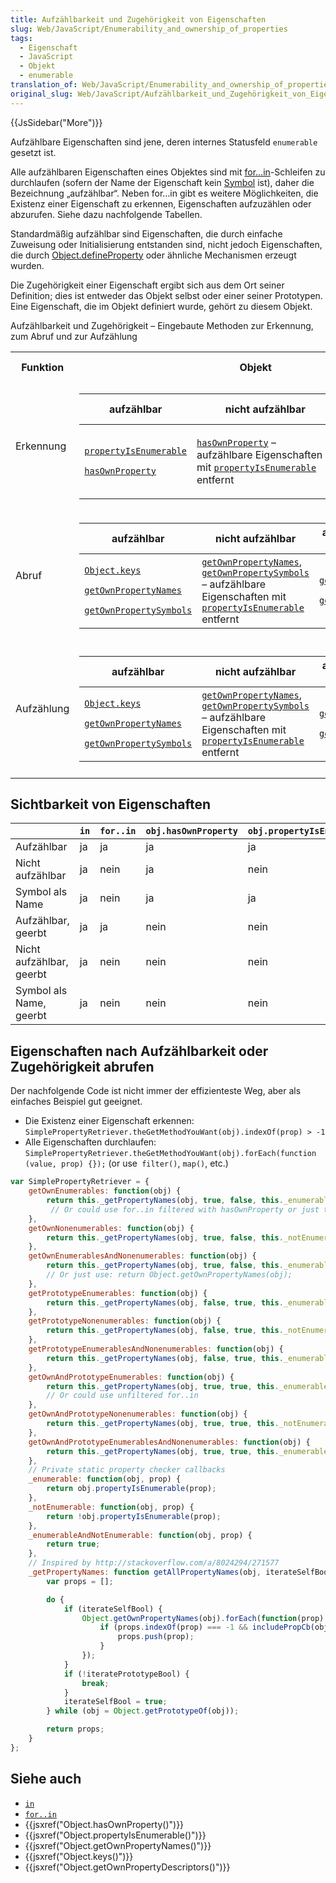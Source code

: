 ```yaml
---
title: Aufzählbarkeit und Zugehörigkeit von Eigenschaften
slug: Web/JavaScript/Enumerability_and_ownership_of_properties
tags:
  - Eigenschaft
  - JavaScript
  - Objekt
  - enumerable
translation_of: Web/JavaScript/Enumerability_and_ownership_of_properties
original_slug: Web/JavaScript/Aufzählbarkeit_und_Zugehörigkeit_von_Eigenschaften
---
```

{{JsSidebar("More")}}

Aufzählbare Eigenschaften sind jene, deren internes Statusfeld `enumerable` gesetzt ist.

Alle aufzählbaren Eigenschaften eines Objektes sind mit [for...in](/de/docs/Web/JavaScript/Reference/Statements/for...in)-Schleifen zu durchlaufen (sofern der Name der Eigenschaft kein [Symbol](/de/docs/Web/JavaScript/Reference/Global_Objects/Symbol) ist), daher die Bezeichnung „aufzählbar“.
Neben for…in gibt es weitere Möglichkeiten, die Existenz einer Eigenschaft zu erkennen, Eigenschaften aufzuzählen oder abzurufen. Siehe dazu nachfolgende Tabellen.

Standardmäßig aufzählbar sind Eigenschaften, die durch einfache Zuweisung oder Initialisierung entstanden sind, nicht jedoch Eigenschaften, die durch [Object.defineProperty](/de/docs/Web/JavaScript/Reference/Global_Objects/Object/defineProperty) oder ähnliche Mechanismen erzeugt wurden.

Die Zugehörigkeit einer Eigenschaft ergibt sich aus dem Ort seiner Definition; dies ist entweder das Objekt selbst oder einer seiner Prototypen. Eine Eigenschaft, die im Objekt definiert wurde, gehört zu diesem Objekt.

Aufzählbarkeit und Zugehörigkeit – Eingebaute Methoden zur Erkennung, zum Abruf und zur Aufzählung

<table>
  <tbody>
    <tr>
      <th>Funktion</th>
      <th>Objekt</th>
      <th>Objekt und geerbt aus Prototypenkette</th>
      <th>nur geerbt aus Prototypenkette</th>
    </tr>
    <tr>
      <td>Erkennung</td>
      <td>
        <table>
          <thead>
            <tr>
              <th scope="col">aufzählbar</th>
              <th scope="col">nicht aufzählbar</th>
              <th scope="col">aufzählbar und nicht aufzählbar</th>
            </tr>
          </thead>
          <tbody>
            <tr>
              <td>
                <p>
                  <code
                    ><a
                      href="/en-US/docs/Web/JavaScript/Reference/Global_Objects/Object/propertyIsEnumerable"
                      >propertyIsEnumerable</a
                    ></code
                  >
                </p>
                <p>
                  <code
                    ><a
                      href="/en-US/docs/Web/JavaScript/Reference/Global_Objects/Object/hasOwnProperty"
                      >hasOwnProperty</a
                    ></code
                  >
                </p>
              </td>
              <td>
                <p>
                  <code
                    ><a
                      href="/en-US/docs/Web/JavaScript/Reference/Global_Objects/Object/hasOwnProperty"
                      >hasOwnProperty</a
                    ></code
                  >
                  – aufzählbare Eigenschaften mit
                  <code
                    ><a
                      href="/en-US/docs/Web/JavaScript/Reference/Global_Objects/Object/propertyIsEnumerable"
                      >propertyIsEnumerable</a
                    ></code
                  >
                  entfernt
                </p>
              </td>
              <td>
                <code
                  ><a
                    href="/en-US/docs/Web/JavaScript/Reference/Global_Objects/Object/hasOwnProperty"
                    >hasOwnProperty</a
                  ></code
                >
              </td>
            </tr>
          </tbody>
        </table>
      </td>
      <td>
        <table>
          <thead>
            <tr>
              <th scope="col">aufzählbar</th>
              <th scope="col">nicht aufzählbar</th>
              <th scope="col">aufzählbar und nicht aufzählbar</th>
            </tr>
          </thead>
          <tbody>
            <tr>
              <td>nur mit eigenem Code möglich</td>
              <td>nur mit eigenem Code möglich</td>
              <td>
                <code
                  ><a href="/en-US/docs/Web/JavaScript/Reference/Operators/in"
                    >in</a
                  ></code
                >
              </td>
            </tr>
          </tbody>
        </table>
      </td>
      <td>nur mit eigenem Code möglich</td>
    </tr>
    <tr>
      <td>Abruf</td>
      <td>
        <table>
          <thead>
            <tr>
              <th scope="col">aufzählbar</th>
              <th scope="col">nicht aufzählbar</th>
              <th scope="col">aufzählbar und nicht aufzählbar</th>
            </tr>
          </thead>
          <tbody>
            <tr>
              <td>
                <p>
                  <code
                    ><a
                      href="/en-US/docs/Web/JavaScript/Reference/Global_Objects/Object/keys"
                      >Object.keys</a
                    ></code
                  >
                </p>
                <p>
                  <code
                    ><a
                      href="/en-US/docs/Web/JavaScript/Reference/Global_Objects/Object/getOwnPropertyNames"
                      >getOwnPropertyNames</a
                    ></code
                  >
                </p>
                <p>
                  <code
                    ><a
                      href="/en-US/docs/Web/JavaScript/Reference/Global_Objects/Object/getOwnPropertySymbols"
                      >getOwnPropertySymbols</a
                    ></code
                  >
                </p>
              </td>
              <td>
                <code
                  ><a
                    href="/en-US/docs/Web/JavaScript/Reference/Global_Objects/Object/getOwnPropertyNames"
                    >getOwnPropertyNames</a
                  ></code
                >,
                <code
                  ><a
                    href="/en-US/docs/Web/JavaScript/Reference/Global_Objects/Object/getOwnPropertySymbols"
                    >getOwnPropertySymbols</a
                  > </code
                >– aufzählbare Eigenschaften mit
                <code
                  ><a
                    href="/en-US/docs/Web/JavaScript/Reference/Global_Objects/Object/propertyIsEnumerable"
                    >propertyIsEnumerable</a
                  ></code
                >
                entfernt
              </td>
              <td>
                <p>
                  <code
                    ><a
                      href="/en-US/docs/Web/JavaScript/Reference/Global_Objects/Object/getOwnPropertyNames"
                      >getOwnPropertyNames</a
                    ></code
                  >
                </p>
                <p>
                  <code
                    ><a
                      href="/en-US/docs/Web/JavaScript/Reference/Global_Objects/Object/getOwnPropertySymbols"
                      >getOwnPropertySymbols</a
                    ></code
                  >
                </p>
              </td>
            </tr>
          </tbody>
        </table>
      </td>
      <td>nur mit eigenem Code möglich</td>
      <td>nur mit eigenem Code möglich</td>
    </tr>
    <tr>
      <td>Aufzählung</td>
      <td>
        <table>
          <thead>
            <tr>
              <th scope="col">aufzählbar</th>
              <th scope="col">nicht aufzählbar</th>
              <th scope="col">aufzählbar und nicht aufzählbar</th>
            </tr>
          </thead>
          <tbody>
            <tr>
              <td>
                <p>
                  <code
                    ><a
                      href="/en-US/docs/Web/JavaScript/Reference/Global_Objects/Object/keys"
                      >Object.keys</a
                    ></code
                  >
                </p>
                <p>
                  <code
                    ><a
                      href="/en-US/docs/Web/JavaScript/Reference/Global_Objects/Object/getOwnPropertyNames"
                      >getOwnPropertyNames</a
                    ></code
                  >
                </p>
                <p>
                  <code
                    ><a
                      href="/en-US/docs/Web/JavaScript/Reference/Global_Objects/Object/getOwnPropertySymbols"
                      >getOwnPropertySymbols</a
                    ></code
                  >
                </p>
              </td>
              <td>
                <code
                  ><a
                    href="/en-US/docs/Web/JavaScript/Reference/Global_Objects/Object/getOwnPropertyNames"
                    >getOwnPropertyNames</a
                  ></code
                >,
                <code
                  ><a
                    href="/en-US/docs/Web/JavaScript/Reference/Global_Objects/Object/getOwnPropertySymbols"
                    >getOwnPropertySymbols</a
                  ></code
                >
                – aufzählbare Eigenschaften mit
                <code
                  ><a
                    href="/en-US/docs/Web/JavaScript/Reference/Global_Objects/Object/propertyIsEnumerable"
                    >propertyIsEnumerable</a
                  ></code
                >
                entfernt
              </td>
              <td>
                <p>
                  <code
                    ><a
                      href="/en-US/docs/Web/JavaScript/Reference/Global_Objects/Object/getOwnPropertyNames"
                      >getOwnPropertyNames</a
                    ></code
                  >
                </p>
                <p>
                  <code
                    ><a
                      href="/en-US/docs/Web/JavaScript/Reference/Global_Objects/Object/getOwnPropertySymbols"
                      >getOwnPropertySymbols</a
                    ></code
                  >
                </p>
              </td>
            </tr>
          </tbody>
        </table>
      </td>
      <td>
        <table>
          <thead>
            <tr>
              <th scope="col">aufzählbar</th>
              <th scope="col">nicht aufzählbar</th>
              <th scope="col">aufzählbar und nicht aufzählbar</th>
            </tr>
          </thead>
          <tbody>
            <tr>
              <td>
                <p>
                  <code
                    ><a
                      href="/en-US/docs/Web/JavaScript/Reference/Statements/for...in"
                      >for..in</a
                    ></code
                  >
                </p>
                <p>(ohne Symbole)</p>
              </td>
              <td>nur mit eigenem Code möglich</td>
              <td>nur mit eigenem Code möglich</td>
            </tr>
          </tbody>
        </table>
      </td>
      <td>nur mit eigenem Code möglich</td>
    </tr>
  </tbody>
</table>

## Sichtbarkeit von Eigenschaften

|                          | `in` | `for..in` | `obj.hasOwnProperty` | `obj.propertyIsEnumerable` | `Object.keys` | `Object.getOwnPropertyNames` | `Object.getOwnPropertyDescriptors` | `Reflect.ownKeys()` |
| ------------------------ | ---- | --------- | -------------------- | -------------------------- | ------------- | ---------------------------- | ---------------------------------- | ------------------- |
| Aufzählbar               | ja   | ja        | ja                   | ja                         | ja            | ja                           | ja                                 | ja                  |
| Nicht aufzählbar         | ja   | nein      | ja                   | nein                       | nein          | ja                           | ja                                 | ja                  |
| Symbol als Name          | ja   | nein      | ja                   | ja                         | nein          | nein                         | ja                                 | ja                  |
| Aufzählbar, geerbt       | ja   | ja        | nein                 | nein                       | nein          | nein                         | nein                               | nein                |
| Nicht aufzählbar, geerbt | ja   | nein      | nein                 | nein                       | nein          | nein                         | nein                               | nein                |
| Symbol als Name, geerbt  | ja   | nein      | nein                 | nein                       | nein          | nein                         | nein                               | nein                |

## Eigenschaften nach Aufzählbarkeit oder Zugehörigkeit abrufen

Der nachfolgende Code ist nicht immer der effizienteste Weg, aber als einfaches Beispiel gut geeignet.

- Die Existenz einer Eigenschaft erkennen: `SimplePropertyRetriever.theGetMethodYouWant(obj).indexOf(prop) > -1`
- Alle Eigenschaften durchlaufen:
  `SimplePropertyRetriever.theGetMethodYouWant(obj).forEach(function (value, prop) {});` (or use` filter()`, `map()`, etc.)

```js
var SimplePropertyRetriever = {
    getOwnEnumerables: function(obj) {
        return this._getPropertyNames(obj, true, false, this._enumerable);
         // Or could use for..in filtered with hasOwnProperty or just this: return Object.keys(obj);
    },
    getOwnNonenumerables: function(obj) {
        return this._getPropertyNames(obj, true, false, this._notEnumerable);
    },
    getOwnEnumerablesAndNonenumerables: function(obj) {
        return this._getPropertyNames(obj, true, false, this._enumerableAndNotEnumerable);
        // Or just use: return Object.getOwnPropertyNames(obj);
    },
    getPrototypeEnumerables: function(obj) {
        return this._getPropertyNames(obj, false, true, this._enumerable);
    },
    getPrototypeNonenumerables: function(obj) {
        return this._getPropertyNames(obj, false, true, this._notEnumerable);
    },
    getPrototypeEnumerablesAndNonenumerables: function(obj) {
        return this._getPropertyNames(obj, false, true, this._enumerableAndNotEnumerable);
    },
    getOwnAndPrototypeEnumerables: function(obj) {
        return this._getPropertyNames(obj, true, true, this._enumerable);
        // Or could use unfiltered for..in
    },
    getOwnAndPrototypeNonenumerables: function(obj) {
        return this._getPropertyNames(obj, true, true, this._notEnumerable);
    },
    getOwnAndPrototypeEnumerablesAndNonenumerables: function(obj) {
        return this._getPropertyNames(obj, true, true, this._enumerableAndNotEnumerable);
    },
    // Private static property checker callbacks
    _enumerable: function(obj, prop) {
        return obj.propertyIsEnumerable(prop);
    },
    _notEnumerable: function(obj, prop) {
        return !obj.propertyIsEnumerable(prop);
    },
    _enumerableAndNotEnumerable: function(obj, prop) {
        return true;
    },
    // Inspired by http://stackoverflow.com/a/8024294/271577
    _getPropertyNames: function getAllPropertyNames(obj, iterateSelfBool, iteratePrototypeBool, includePropCb) {
        var props = [];

        do {
            if (iterateSelfBool) {
                Object.getOwnPropertyNames(obj).forEach(function(prop) {
                    if (props.indexOf(prop) === -1 && includePropCb(obj, prop)) {
                        props.push(prop);
                    }
                });
            }
            if (!iteratePrototypeBool) {
                break;
            }
            iterateSelfBool = true;
        } while (obj = Object.getPrototypeOf(obj));

        return props;
    }
};
```

## Siehe auch

- [`in`](/en-US/docs/Web/JavaScript/Reference/Operators/in)
- [`for..in`](/en-US/docs/Web/JavaScript/Reference/Statements/for...in)
- {{jsxref("Object.hasOwnProperty()")}}
- {{jsxref("Object.propertyIsEnumerable()")}}
- {{jsxref("Object.getOwnPropertyNames()")}}
- {{jsxref("Object.keys()")}}
- {{jsxref("Object.getOwnPropertyDescriptors()")}}

